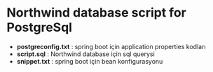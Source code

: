 # Northwind database script for PostgreSql

- **postgreconfig.txt** : spring boot için application properties kodları <br/>
- **script.sql** : Northwind database için sql querysi <br/>
- **snippet.txt** : spring boot için bean konfigurasyonu <br/>
